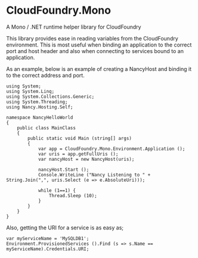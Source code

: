 CloudFoundry.Mono
=================

A Mono / .NET runtime helper library for CloudFoundry

This library provides ease in reading variables from the CloudFoundry environment. This is most useful when binding an application to the correct port and host header and also when connecting to services bound to an application.

As an example, below is an example of creating a NancyHost and binding it to the correct address and port.

```
using System;
using System.Linq;
using System.Collections.Generic;
using System.Threading;
using Nancy.Hosting.Self;

namespace NancyHelloWorld
{
	public class MainClass
	{
		public static void Main (string[] args)
		{
			var app = CloudFoundry.Mono.Environment.Application ();
			var uris = app.getFullUris ();
			var nancyHost = new NancyHost(uris);

			nancyHost.Start ();
			Console.WriteLine ("Nancy Listening to " + String.Join(",", uris.Select (e => e.AbsoluteUri)));

			while (1==1) {
				Thread.Sleep (10);
			}
		}
	}
}
```

Also, getting the URI for a service is as easy as;

```
var myServiceName = 'MySQLDB1';
Environment.ProvisionedServices ().Find (s => s.Name == myServiceName).Credentials.URI;
```